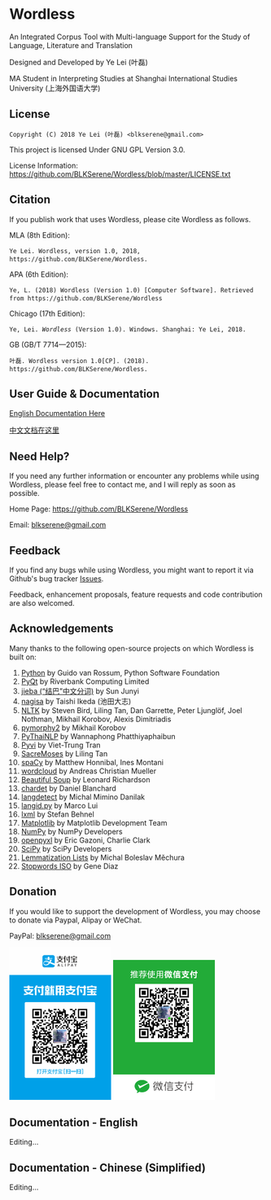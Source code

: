 # Wordless
An Integrated Corpus Tool with Multi-language Support for the Study of Language, Literature and Translation

Designed and Developed by Ye Lei (叶磊)

MA Student in Interpreting Studies at Shanghai International Studies University (上海外国语大学)

## License
    Copyright (C) 2018 Ye Lei (叶磊) <blkserene@gmail.com>

This project is licensed Under GNU GPL Version 3.0.

License Information: https://github.com/BLKSerene/Wordless/blob/master/LICENSE.txt

## Citation
If you publish work that uses Wordless, please cite Wordless as follows.

MLA (8th Edition):

    Ye Lei. Wordless, version 1.0, 2018, https://github.com/BLKSerene/Wordless.

APA (6th Edition):

    Ye, L. (2018) Wordless (Version 1.0) [Computer Software]. Retrieved from https://github.com/BLKSerene/Wordless

Chicago (17th Edition):

<pre><code>Ye, Lei. <i>Wordless</i> (Version 1.0). Windows. Shanghai: Ye Lei, 2018.</code></pre>

GB (GB/T 7714—2015):

    叶磊. Wordless version 1.0[CP]. (2018). https://github.com/BLKSerene/Wordless.

## User Guide & Documentation
[English Documentation Here](#doc-eng)

[中文文档在这里](#doc-zho)

## Need Help?
If you need any further information or encounter any problems while using Wordless, please feel free to contact me, and I will reply as soon as possible.

Home Page: https://github.com/BLKSerene/Wordless

Email: blkserene@gmail.com

## Feedback
If you find any bugs while using Wordless, you might want to report it via Github\'s bug tracker [Issues](https://github.com/BLKSerene/Wordless/issues).

Feedback, enhancement proposals, feature requests and code contribution are also welcomed.

## Acknowledgements
Many thanks to the following open-source projects on which Wordless is built on:

1. [Python](https://www.python.org/) by Guido van Rossum, Python Software Foundation
2. [PyQt](https://www.riverbankcomputing.com/software/pyqt/intro) by Riverbank Computing Limited
3. [jieba (“结巴”中文分词)](https://github.com/fxsjy/jieba) by Sun Junyi
4. [nagisa](https://github.com/taishi-i/nagisa) by Taishi Ikeda (池田大志)
5. [NLTK](http://www.nltk.org/) by Steven Bird, Liling Tan, Dan Garrette, Peter Ljunglöf, Joel Nothman, Mikhail Korobov, Alexis Dimitriadis
6. [pymorphy2](https://github.com/kmike/pymorphy2/) by Mikhail Korobov
7. [PyThaiNLP](https://github.com/PyThaiNLP/pythainlp) by Wannaphong Phatthiyaphaibun
8. [Pyvi](https://github.com/trungtv/pyvi) by Viet-Trung Tran
9. [SacreMoses](https://github.com/alvations/sacremoses) by Liling Tan
10. [spaCy](https://spacy.io/) by Matthew Honnibal, Ines Montani
11. [wordcloud](https://amueller.github.io/word_cloud/) by Andreas Christian Mueller
12. [Beautiful Soup](https://www.crummy.com/software/BeautifulSoup/) by Leonard Richardson
13. [chardet](https://github.com/chardet/chardet) by Daniel Blanchard
14. [langdetect](https://github.com/Mimino666/langdetect) by Michal Mimino Danilak
15. [langid.py](https://github.com/saffsd/langid.py) by Marco Lui
16. [lxml](https://lxml.de/) by Stefan Behnel
17. [Matplotlib](https://matplotlib.org/) by Matplotlib Development Team
18. [NumPy](http://www.numpy.org/) by NumPy Developers
19. [openpyxl](https://openpyxl.readthedocs.io/en/stable/) by Eric Gazoni, Charlie Clark
20. [SciPy](https://www.scipy.org/) by SciPy Developers
21. [Lemmatization Lists](https://github.com/michmech/lemmatization-lists) by Michal Boleslav Měchura
22. [Stopwords ISO](https://github.com/stopwords-iso/stopwords-iso) by Gene Diaz

## Donation
If you would like to support the development of Wordless, you may choose to donate via Paypal, Alipay or WeChat.

PayPal: [blkserene@gmail.com](https://www.paypal.com/myaccount/transfer/homepage/send)

<img src=https://github.com/BLKSerene/Wordless/blob/master/images/Alipay.jpg width="200"> <img src=https://github.com/BLKSerene/Wordless/blob/master/images/WeChat.png alt="WeChat" width="200">

<span id="doc-eng"></span>
## Documentation - English
Editing...

<span id="doc-zho"></span>
## Documentation - Chinese (Simplified)
Editing...
